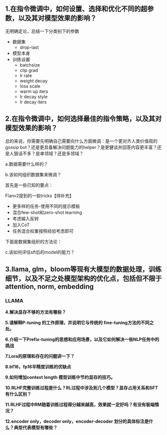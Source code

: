 ## 1.在指令微调中，如何设置、选择和优化不同的超参数，以及其对模型效果的影响？

无明确定论，总结一下分类别下的参数

* 数据集
  * drop-last
* 模型本身
* 训练设置
  * batchsize
  * clip grad
  * lr rate
  * weight decay
  * loss scale
  * warm up iters
  * lr decay style
  * lr decay iters





## 2.在指令微调中，如何选择最佳的指令策略，以及其对模型效果的影响？

总的来说，你需要先明确自己需要向什么方面微调：是一个更对齐人类价值观的gossip bot？还是更具备解决问题能力的helper？是更健谈并回答内容更丰富？还是人狠话不多？是单领域？还是多领域？

a.数据需要什么样的？

b.该如何组织数据集来微调？

首先是一些已知的要点：

Flanv2提到的一些tricks【待补充】

* 更多样的任务-使用不同的提示模板
* 混合few-shot和zero-shot learning
* 考虑输入反转
* 加入CoT
* 任务混合权重按照经验考虑即可

下面是数据集组织的方法论：

c.该如何评估sft后的model的能力？

## 3.llama, glm，bloom等现有大模型的数据处理，训练细节，以及不足之处模型架构的优化点，包括但不限于attention, norm, embedding

### LLAMA


**4.解决显存不够的方法有哪些？**

**5.请解释P-tuning 的工作原理，并说明它与传统的 fine-tuning方法的不同之处。**

**6.介绍一下Prefix-tuning的思想和应用场景，以及它如何解决一些NLP任务中的挑战**

**7.Lora的原理和存在的问题讲一下？**

**8.bf16，fp16半精度训练的优缺点**

**9.如何增加context length 模型训练中节约显存的技巧。**

**10.RLHF完整训练过程是什么？RL过程中涉及到几个模型？显存占用关系和SFT有什么区别？**

**11.RLHF过程中RM随着训练过程得分越来越高，效果就一定好吗？有没有极端情况？**

**12.encoder only，decoder only，encoder-decoder 划分的具体标注是什么？典型代表模型有哪些？**
